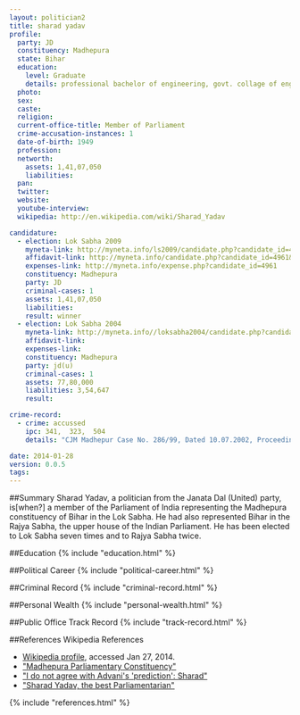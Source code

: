 ```yaml
---
layout: politician2
title: sharad yadav
profile: 
  party: JD
  constituency: Madhepura
  state: Bihar
  education: 
    level: Graduate
    details: professional bachelor of engineering, govt. collage of engineering jabalpur
  photo: 
  sex: 
  caste: 
  religion: 
  current-office-title: Member of Parliament
  crime-accusation-instances: 1
  date-of-birth: 1949
  profession: 
  networth: 
    assets: 1,41,07,050
    liabilities: 
  pan: 
  twitter: 
  website: 
  youtube-interview: 
  wikipedia: http://en.wikipedia.com/wiki/Sharad_Yadav

candidature: 
  - election: Lok Sabha 2009
    myneta-link: http://myneta.info/ls2009/candidate.php?candidate_id=4961
    affidavit-link: http://myneta.info/candidate.php?candidate_id=4961&scan=original
    expenses-link: http://myneta.info/expense.php?candidate_id=4961
    constituency: Madhepura 
    party: JD
    criminal-cases: 1
    assets: 1,41,07,050
    liabilities: 
    result: winner 
  - election: Lok Sabha 2004
    myneta-link: http://myneta.info//loksabha2004/candidate.php?candidate_id=662
    affidavit-link: 
    expenses-link: 
    constituency: Madhepura 
    party: jd(u)
    criminal-cases: 1
    assets: 77,80,000
    liabilities: 3,54,647
    result:  

crime-record: 
  - crime: accussed
    ipc: 341,  323,  504
    details: "CJM Madhepur Case No. 286/99, Dated 10.07.2002, Proceeding Have Been Stayed by Hon'ble Patna High Court Vide Order Dated 4.08.2004 in C.R. Revision No. 922/02" 

date: 2014-01-28
version: 0.0.5
tags: 
---
```

##Summary
Sharad Yadav, a politician from the Janata Dal (United) party, is[when?] a member of the Parliament of India representing the Madhepura constituency of Bihar in the Lok Sabha. He had also represented Bihar in the Rajya Sabha, the upper house of the Indian Parliament. He has been elected to Lok Sabha seven times and to Rajya Sabha twice.




##Education
{% include "education.html" %}


##Political Career
{% include "political-career.html" %}


##Criminal Record
{% include "criminal-record.html" %}


##Personal Wealth
{% include "personal-wealth.html" %}


##Public Office Track Record
{% include "track-record.html" %}


##References
Wikipedia References
- [Wikipedia profile]({{page.profile.wikipedia}}), accessed Jan 27, 2014.
- ["Madhepura Parliamentary Constituency"][wiki1]
- ["I do not agree with Advani's 'prediction': Sharad"][wiki2]
- ["Sharad Yadav, the best Parliamentarian"][wiki3]

[wiki1]: http://www.sharadyadav.com/p/constituency.html
[wiki2]: http://zeenews.india.com/news/nation/i-do-not-agree-with-advani-s-prediction-sharad_792014.html
[wiki3]: http://www.sharadyadav.com/2013/03/sharad-yadav-best-parliamentarian_8.html


{% include "references.html" %}